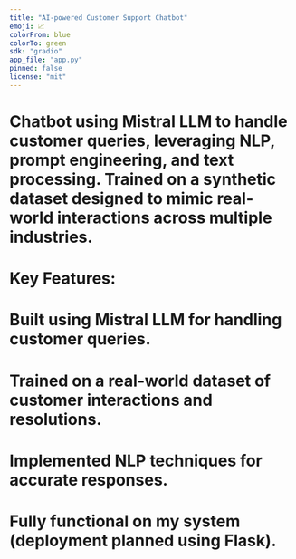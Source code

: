 ```yaml
---
title: "AI-powered Customer Support Chatbot"
emoji: 📈
colorFrom: blue
colorTo: green
sdk: "gradio"
app_file: "app.py"
pinned: false
license: "mit"
---
```

# Chatbot using Mistral LLM to handle customer queries, leveraging NLP, prompt engineering, and text processing. Trained on a synthetic dataset designed to mimic real-world interactions across multiple industries. 

# Key Features:
# Built using Mistral LLM for handling customer queries.
# Trained on a real-world dataset of customer interactions and resolutions.
# Implemented NLP techniques for accurate responses.
# Fully functional on my system (deployment planned using Flask).

